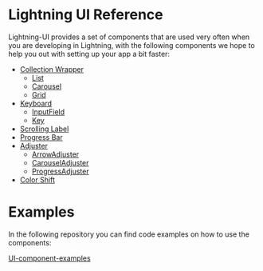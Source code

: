 # Lightning UI Reference

Lightning-UI provides a set of components that are used very often when you are developing in Lightning, with the following components we hope to help you out with setting up your app a bit faster:

<!---TOC_start--->
* [Collection Wrapper](CollectionWrapper/index.md)
  * [List](CollectionWrapper/List.md)
  * [Carousel](CollectionWrapper/Carousel.md)
  * [Grid](CollectionWrapper/Grid.md)
* [Keyboard](Keyboard/index.md)
  * [InputField](Keyboard/InputField.md)
  * [Key](Keyboard/Key.md)
* [Scrolling Label](ScrollingLabel.md)
* [Progress Bar](ProgressBar.md)
* [Adjuster](Adjuster/index.md)
  * [ArrowAdjuster](Adjuster/ArrowAdjuster.md)
  * [CarouselAdjuster](Adjuster/CarouselAdjuster.md)
  * [ProgressAdjuster](Adjuster/ProgressAdjuster.md)
* [Color Shift](ColorShift.md)
<!---TOC_end--->

# Examples
In the following repository you can find code examples on how to use the components:

[UI-component-examples](https://github.com/mlapps/ui-component-examples)
